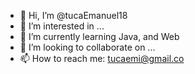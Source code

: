 - 👋 Hi, I’m @tucaEmanuel18
- 👀 I’m interested in ...
- 🌱 I’m currently learning Java, and Web
- 💞️ I’m looking to collaborate on ...
- 📫 How to reach me: tucaemi@gmail.co

<!---
tucaEmanuel18/tucaEmanuel18 is a ✨ special ✨ repository because its `README.md` (this file) appears on your GitHub profile.
You can click the Preview link to take a look at your changes.
--->
